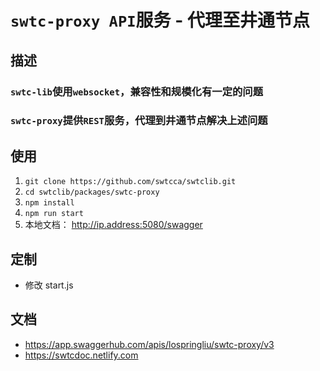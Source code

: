 # `swtc-proxy API`服务 - 代理至井通节点

## 描述

### `swtc-lib`使用`websocket`，兼容性和规模化有一定的问题

### `swtc-proxy`提供`REST`服务，代理到井通节点解决上述问题

## 使用

1. `git clone https://github.com/swtcca/swtclib.git`
2. `cd swtclib/packages/swtc-proxy`
3. `npm install`
4. `npm run start`
5. 本地文档： http://ip.address:5080/swagger

## 定制

- 修改 start.js

## 文档

- https://app.swaggerhub.com/apis/lospringliu/swtc-proxy/v3
- https://swtcdoc.netlify.com
